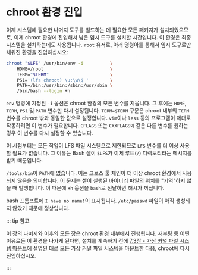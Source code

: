 # chroot 환경 진입

이제 시스템에 필요한 나머지 도구를 빌드하는 데 필요한 모든 패키지가 설치되었으므로, 이제 chroot 환경에 진입해서 남은 임시 도구를 설치할 시간입니다. 이 환경은 최종 시스템을 설치하는데도 사용됩니다. `root` 유저로, 아래 명령아를 통해서 임시 도구로만 채워진 환경을 진입하십시오:

```sh
chroot "$LFS" /usr/bin/env -i          \
    HOME=/root                         \
    TERM="$TERM"                       \
    PS1='(lfs chroot) \u:\w\$ '        \
    PATH=/bin:/usr/bin:/sbin:/usr/sbin \
    /bin/bash --login +h
```

`env` 명령에 지정된 `-i` 옵션은 chroot 환경의 모든 변수를 지웁니다. 그 후에는 `HOME`, `TERM`, `PS1` 및 `PATH` 변수만 다시 설정됩니다. `TERM=$TERM` 구문은 chroot 내부의 `TERM` 변수를 chroot 밖과 동일한 값으로 설정합니다. `vim`이나 `less` 등의 프로그램이 제대로 작동하려면 이 변수가 필요합니다. `CFLAGS` 또는 `CXXFLAGS와` 같은 다른 변수를 원하는 경우 이 변수를 다시 설정할 수 있습니다.

이 시점부터는 모든 작업이 LFS 파일 시스템으로 제한되므로 `LFS` 변수를 더 이상 사용할 필요가 없습니다. 그 이유는 Bash 셸이 `$LFS`가 이제 루트(`/`) 디렉토리라는 메시지를 받기 때문입니다.

`/tools/bin`이 `PATH`에 없습니다. 이는 크로스 툴 체인이 더 이상 chroot 환경에서 사용되지 않음을 의미합니다. 이 문제는 셸이 실행된 바이너리 파일의 위치를 "기억"하지 않을 때 발생합니다. 이 때문에 `+h` 옵션을 `bash`로 전달하면 해시가 꺼집니다.

bash 프롬프트에 `I have no name!`이 표시됩니다. `/etc/passwd` 파일이 아직 생성되지 않았기 때문에 정상입니다.

::: tip 참고

이 장의 나머지와 이후의 모든 장은 chroot 환경 내부에서 진행됩니다. 재부팅 등 어떤 이유로든 이 환경을 나가게 된다면, 설치를 계속하기 전에 [7.3장 - 가상 커널 파일 시스템 마운트](/7/3.html)에 설명된 대로 모든 가상 커널 파일 시스템을 마운트한 다음, chroot에 다시 진입하십시오.

:::